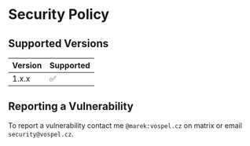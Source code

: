 # Security Policy

## Supported Versions

| Version | Supported          |
| ------- | ------------------ |
| 1.x.x   | :white_check_mark: |

## Reporting a Vulnerability

To report a vulnerability contact me `@marek:vospel.cz` on matrix or email `security@vospel.cz`.
